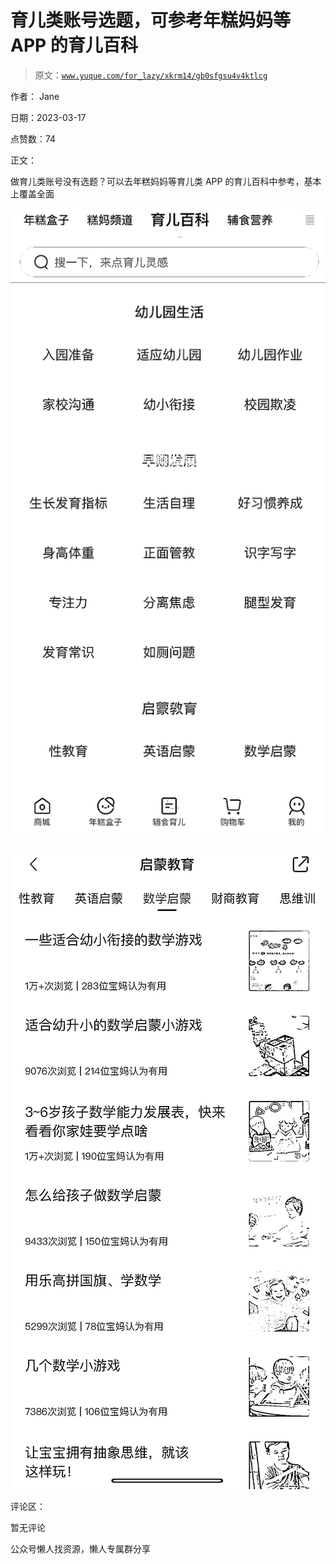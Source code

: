 # 育儿类账号选题，可参考年糕妈妈等 APP 的育儿百科

> 原文：[`www.yuque.com/for_lazy/xkrm14/gb0sfgsu4v4ktlcg`](https://www.yuque.com/for_lazy/xkrm14/gb0sfgsu4v4ktlcg)



作者： Jane



日期：2023-03-17



点赞数：74



正文：



做育儿类账号没有选题？可以去年糕妈妈等育儿类 APP 的育儿百科中参考，基本上覆盖全面



![](img/704f648bab8e943329471a9150d76199.png)  

![](img/4f10bfacff814c49ee4458c6ea85f8df.png)  

评论区：



暂无评论



公众号懒人找资源，懒人专属群分享

</ne-p></ne-p>